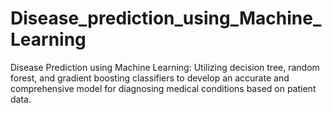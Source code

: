 # Disease_prediction_using_Machine_Learning
Disease Prediction using Machine Learning: Utilizing decision tree, random forest, and gradient boosting classifiers to develop an accurate and comprehensive model for diagnosing medical conditions based on patient data.
